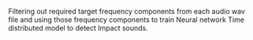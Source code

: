 Filtering out required target frequency components from each audio wav file and using those frequency components to train Neural network Time distributed model to detect Impact sounds. 
